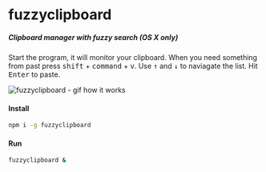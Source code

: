 # fuzzyclipboard

##### Clipboard manager with fuzzy search (OS X only)

Start the program, it will monitor your clipboard.
When you need something from past press <kbd>shift</kbd> + <kbd>command</kbd> + <kbd>v</kbd>.
Use <kbd>↑</kbd> and <kbd>↓</kbd> to naviagate the list.
Hit <kbd>Enter</kbd> to paste.

![fuzzyclipboard - gif how it works](http://g.recordit.co/FbjSnaFPec.gif)

#### Install

```bash
npm i -g fuzzyclipboard
```
#### Run

```bash
fuzzyclipboard &
```

